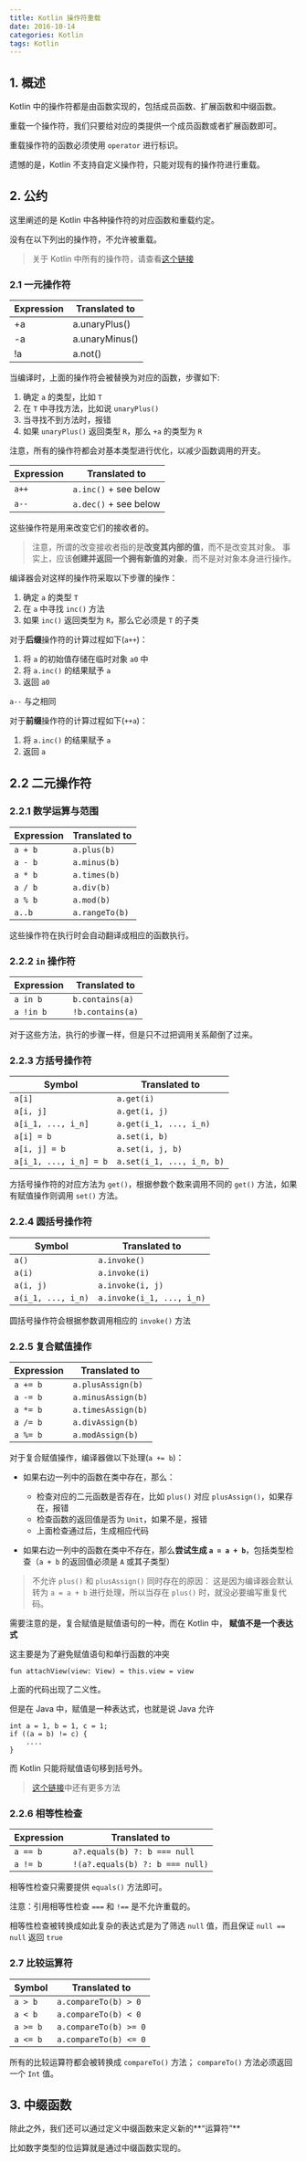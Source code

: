 ```yaml
---
title: Kotlin 操作符重载
date: 2016-10-14
categories: Kotlin
tags: Kotlin
---
```


## 1. 概述

Kotlin 中的操作符都是由函数实现的，包括成员函数、扩展函数和中缀函数。

重载一个操作符，我们只要给对应的类提供一个成员函数或者扩展函数即可。

重载操作符的函数必须使用 `operator` 进行标识。

遗憾的是，Kotlin 不支持自定义操作符，只能对现有的操作符进行重载。


<!-- more -->

## 2. 公约

这里阐述的是 Kotlin 中各种操作符的对应函数和重载约定。

没有在以下列出的操作符，不允许被重载。

> 关于 Kotlin 中所有的操作符，请查看[这个链接](https://kotlinlang.org/docs/reference/grammar.html#precedence)

### 2.1 一元操作符

Expression |Translated to
--- | ---
+a|a.unaryPlus()
-a|a.unaryMinus()
!a|a.not()

当编译时，上面的操作符会被替换为对应的函数，步骤如下:

1. 确定 `a` 的类型，比如 `T`
2. 在 `T` 中寻找方法，比如说 `unaryPlus()`
3. 当寻找不到方法时，报错
4. 如果 `unaryPlus()` 返回类型 `R`，那么 `+a` 的类型为 `R`

注意，所有的操作符都会对基本类型进行优化，以减少函数调用的开支。

Expression | Translated to
--- | ---
`a++` | `a.inc()` + see below
`a--` |`a.dec()` + see below

这些操作符是用来改变它们的接收者的。

> 注意，所谓的改变接收者指的是**改变其内部的值**，而不是改变其对象。
事实上，应该**创建并返回一个拥有新值的对象**，而不是对对象本身进行操作。

编译器会对这样的操作符采取以下步骤的操作：

1. 确定 `a` 的类型 `T`
2. 在 `a` 中寻找 `inc()` 方法
3. 如果 `inc()` 返回类型为 `R`，那么它必须是 `T` 的子类

对于**后缀**操作符的计算过程如下(`a++`)：

1. 将 `a` 的初始值存储在临时对象 `a0` 中
2. 将 `a.inc()` 的结果赋予 `a`
3. 返回 `a0`

`a--` 与之相同

对于**前缀**操作符的计算过程如下(`++a`)：

1. 将 `a.inc()` 的结果赋予 `a`
2. 返回 `a`

## 2.2 二元操作符


<!-- more -->

### 2.2.1 数学运算与范围

Expression | Translated to
--- | ---
`a + b` | `a.plus(b)`
`a - b` | `a.minus(b)`
`a * b` | `a.times(b)`
`a / b` | `a.div(b)`
`a % b` | `a.mod(b)`
`a..b` | `a.rangeTo(b)`

这些操作符在执行时会自动翻译成相应的函数执行。

### 2.2.2 `in` 操作符

Expression | Translated to
--- | ---
`a in b` | `b.contains(a)`
`a !in b` | `!b.contains(a)`

对于这些方法，执行的步骤一样，但是只不过把调用关系颠倒了过来。


<!-- more -->

### 2.2.3 方括号操作符

Symbol | Translated to
--- | ---
`a[i]` | `a.get(i)`
`a[i, j]` | `a.get(i, j)`
`a[i_1, ..., i_n]` | `a.get(i_1, ..., i_n)`
`a[i] = b` | `a.set(i, b)`
`a[i, j] = b` | `a.set(i, j, b)`
`a[i_1, ..., i_n] = b` | `a.set(i_1, ..., i_n, b)`

方括号操作符的对应方法为 `get()`，根据参数个数来调用不同的 `get()` 方法，如果有赋值操作则调用 `set()` 方法。

### 2.2.4 圆括号操作符

Symbol | Translated to
--- | ---
`a()` | `a.invoke()`
`a(i)` | `a.invoke(i)`
`a(i, j)` | `a.invoke(i, j)`
`a(i_1, ..., i_n)` | `a.invoke(i_1, ..., i_n)`

圆括号操作符会根据参数调用相应的 `invoke()` 方法


<!-- more -->

### 2.2.5 复合赋值操作

Expression | Translated to
--- | ---
`a += b` | `a.plusAssign(b)`
`a -= b` | `a.minusAssign(b)`
`a *= b` | `a.timesAssign(b)`
`a /= b` | `a.divAssign(b)`
`a %= b` | `a.modAssign(b)`

对于复合赋值操作，编译器做以下处理(`a += b`)：

- 如果右边一列中的函数在类中存在，那么：
    - 检查对应的二元函数是否存在，比如 `plus()` 对应 `plusAssign()`，如果存在，报错
    - 检查函数的返回值是否为 `Unit`，如果不是，报错
    - 上面检查通过后，生成相应代码

- 如果右边一列中的函数在类中不存在，那么**尝试生成 `a = a + b`**，包括类型检查（`a + b` 的返回值必须是 `A` 或其子类型）

> 不允许 `plus()` 和 `plusAssign()` 同时存在的原因：
这是因为编译器会默认转为 `a = a + b` 进行处理，所以当存在 `plus()` 时，就没必要编写重复代码。

需要注意的是，复合赋值是赋值语句的一种，而在 Kotlin 中，
**赋值不是一个表达式**

这主要是为了避免赋值语句和单行函数的冲突

```
fun attachView(view: View) = this.view = view
```

上面的代码出现了二义性。

但是在 Java 中，赋值是一种表达式，也就是说 Java 允许

```
int a = 1, b = 1, c = 1;
if ((a = b) != c) {
    ....
}
```

而 Kotlin 只能将赋值语句移到括号外。

> [这个链接](http://stackoverflow.com/questions/36879236/how-to-convert-java-assignment-expression-to-kotlin)中还有更多方法

### 2.2.6 相等性检查

Expression | Translated to
--- | ---
`a == b` | `a?.equals(b) ?: b === null`
`a != b` | `!(a?.equals(b) ?: b === null)`

相等性检查只需要提供 `equals()` 方法即可。

注意：引用相等性检查 `===` 和 `!==` 是不允许重载的。

相等性检查被转换成如此复杂的表达式是为了筛选 `null` 值，而且保证 `null == null` 返回 `true`


<!-- more -->

### 2.7 比较运算符

Symbol | Translated to
--- | ---
`a > b` | `a.compareTo(b) > 0`
`a < b` | `a.compareTo(b) < 0`
`a >= b` | `a.compareTo(b) >= 0`
`a <= b` | `a.compareTo(b) <= 0`

所有的比较运算符都会被转换成 `compareTo()` 方法；
`compareTo()` 方法必须返回一个 `Int` 值。


## 3. 中缀函数

除此之外，我们还可以通过定义中缀函数来定义新的**“运算符”**

比如数字类型的位运算就是通过中缀函数实现的。

